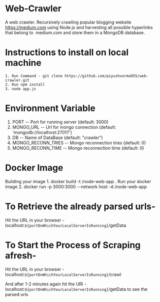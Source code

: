 # Web-Crawler

A web crawler.
Recursively​ crawling popular blogging website ​ https://medium.com​ using Node.js and harvesting all possible
hyperlinks that belong to ​ medium.com​ and store them in a MongoDB database.

# Instructions to install on local machine 

    1. Run Command - git clone https://github.com/piyushverma955/web-crawler.git
    2. Run npm install
    3. node app.js

# Environment Variable
   1. PORT -- Port for running server (default: 3000)
   2. MONGO_URL  -- Url for mongo connection (default:  'mongodb://localhost:27017')
   3. DB -- Name of DataBase (default: "crawler")
   4. MONGO_RECONN_TRIES -- Mongo reconnection tries (default: 0)
   4. MONGO_RECONN_TIME -- Mongo reconnection time (default: 0)

# Docker Image 
 Building your image 
    1. docker build -t <your username>/node-web-app .
 Run your docker image
    2. docker run -p 3000:3000  --network host -d <your username>/node-web-app  

# To Retrieve the already parsed urls-
   Hit the URL in your browser - localhost:`${portOnWhichYourLocalServerIsRunning}`/getData

# To Start the Process of Scraping afresh-
   Hit the URL in your browser - localhost:`${portOnWhichYourLocalServerIsRunning}`/crawl

   And after 1-2 minutes again hit the URl - localhost:`${portOnWhichYourLocalServerIsRunning}`/getData
    to see the parsed urls
